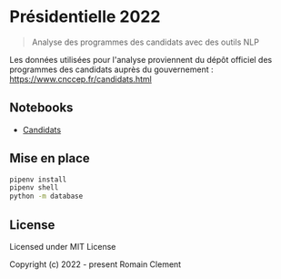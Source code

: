# Présidentielle 2022

> Analyse des programmes des candidats avec des outils NLP

Les données utilisées pour l'analyse proviennent du dépôt officiel des programmes
des candidats auprès du gouvernement : https://www.cnccep.fr/candidats.html

## Notebooks

- [Candidats](candidats.ipynb)

## Mise en place

```bash
pipenv install
pipenv shell
python -m database
```

## License

Licensed under MIT License

Copyright (c) 2022 - present Romain Clement
